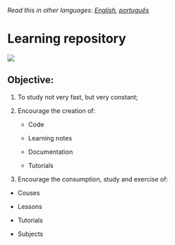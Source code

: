 *Read this in other languages: [English](readme.md), [português](readme.pt.md)*

# Learning repository

![](5da0a696c4ad346d53ee7430be972961989ec78f.gif)

## Objective:

1. To study not very fast, but very constant;

2. Encourage the creation of:
   
   * Code
   
   * Learning notes
   
   * Documentation
   
   * Tutorials

3. Encourage the consumption, study and exercise of:
* Couses

* Lessons

* Tutorials

* Subjects
